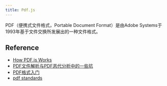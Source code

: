 ```yaml
---
title: Pdf.js
---
```

PDF（便携式文件格式，Portable Document Format）是由Adobe Systems于1993年基于文件交换所发展出的一种文件格式。
## Reference
- [How PDF.js Works](https://pdfjs.express/blog/how-pdf-js-works)
- [PDF文件解析与PDF恶代分析中的一些坑](https://zhuanlan.zhihu.com/p/30597307)
- [PDF格式入门](https://juejin.cn/post/6985894915439853576)
- [pdf standards](https://opensource.adobe.com/dc-acrobat-sdk-docs/pdfstandards/pdfreference1.7old.pdf)
